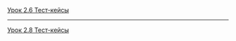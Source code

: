 [Урок 2.6 Тест-кейсы](https://docs.google.com/spreadsheets/d/1AoLs0c25RDtUTK69e9vLRXQNpDrgQj6AzTuOhAoNzww/edit?usp=sharing)

___


[Урок 2.8 Тест-кейсы](https://docs.google.com/spreadsheets/d/15XlOT35_EF_KG_KAAtk4jRPWo7Dzctv-HXD4WOsnLO4/edit?usp=sharing)